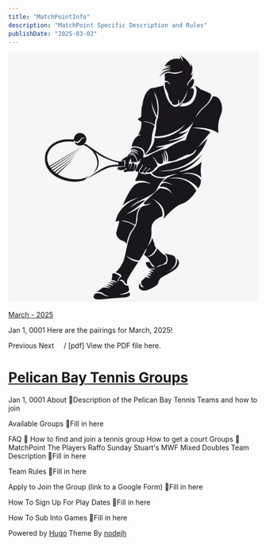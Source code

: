 ```yaml
---
title: "MatchPointInfo"
description: "MatchPoint Specific Description and Rules"
publishDate: "2025-03-02"
---
```


![avatar](/page/content-images/tennis-guy.png)


 [March - 2025](/page/march-2025/)

<time>Jan 1, 0001</time> Here are the pairings for March, 2025!<br>

Previous Next     / [pdf] View the PDF file here.

# [Pelican Bay Tennis Groups](/about/)

<time>Jan 1, 0001</time> About 🔗Description of the Pelican Bay Tennis Teams and how to join<br>

Available Groups 🔗Fill in here<br>

FAQ 🔗 How to find and join a tennis group How to get a court Groups 🔗 MatchPoint The Players Raffo Sunday Stuart's MWF Mixed Doubles Team Description 🔗Fill in here<br>

Team Rules 🔗Fill in here<br>

Apply to Join the Group (link to a Google Form) 🔗Fill in here<br>

How To Sign Up For Play Dates 🔗Fill in here<br>

How To Sub Into Games 🔗Fill in here

Powered by [Hugo](http://www.gohugo.io/) Theme By [nodejh](https://github.com/nodejh/hugo-theme-mini)
